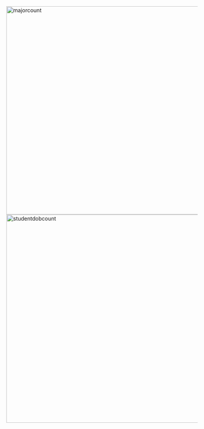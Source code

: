 <img width="550" alt="majorcount" src="https://github.com/glxne/DATA332.GG/assets/159860384/1eb3cfa8-d40c-4c20-8730-8c4387a473c3">

<img width="550" alt="studentdobcount" src="https://github.com/glxne/DATA332.GG/assets/159860384/8afaba4e-1c2b-4196-811a-ff901d2295da">
